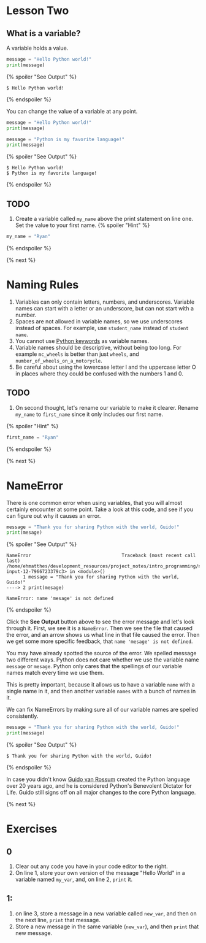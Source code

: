 # Lesson Two

## What is a variable?

A variable holds a value.
```python
message = "Hello Python world!"
print(message)
```
{% spoiler "See Output" %}
```
$ Hello Python world!
```
{% endspoiler %}

You can change the value of a variable at any point.

```python
message = "Hello Python world!"
print(message)

message = "Python is my favorite language!"
print(message)
```
{% spoiler "See Output" %}
```
$ Hello Python world!
$ Python is my favorite language!
```
{% endspoiler %}

## TODO

1. Create a variable called `my_name` above the print statement on line one. Set the value to your first name.
{% spoiler "Hint" %}
```python
my_name = "Ryan"
```
{% endspoiler %}

{% next %}

# Naming Rules

1. Variables can only contain letters, numbers, and underscores. Variable names can start with a letter or an underscore, but can not start with a number.
2. Spaces are not allowed in variable names, so we use underscores instead of spaces. For example, use `student_name` instead of `student name`.
3. You cannot use [Python keywords](https://docs.python.org/2.5/ref/keywords.html) as variable names.
4. Variable names should be descriptive, without being too long. For example `mc_wheels` is better than just `wheels`, and `number_of_wheels_on_a_motorycle`.
5. Be careful about using the lowercase letter l and the uppercase letter O in places where they could be confused with the numbers 1 and 0.

## TODO

1. On second thought, let's rename our variable to make it clearer. Rename `my_name` to `first_name` since it only includes our first name.

{% spoiler "Hint" %}
```python
first_name = "Ryan"
```
{% endspoiler %}

{% next %}

# NameError

There is one common error when using variables, that you will almost certainly encounter at some point. Take a look at this code, and see if you can figure out why it causes an error.

```python
message = "Thank you for sharing Python with the world, Guido!"
print(mesage)
```

{% spoiler "See Output" %}
```
NameError                                 Traceback (most recent call last)
/home/ehmatthes/development_resources/project_notes/intro_programming/notebooks/<ipython-input-12-7966723379c3> in <module>()
      1 message = "Thank you for sharing Python with the world, Guido!"
----> 2 print(mesage)

NameError: name 'mesage' is not defined
```
{% endspoiler %}

Click the **See Output** button above to see the error message and let's look through it. First, we see it is a `NameError`. Then we see the file that caused the error, and an arrow shows us what line in that file caused the error. Then we get some more specific feedback, that `name 'mesage' is not defined`.

You may have already spotted the source of the error. We spelled message two different ways. Python does not care whether we use the variable name `message` or `mesage`. Python only cares that the spellings of our variable names match every time we use them.

This is pretty important, because it allows us to have a variable `name` with a single name in it, and then another variable `names` with a bunch of names in it.

We can fix NameErrors by making sure all of our variable names are spelled consistently.

```python
message = "Thank you for sharing Python with the world, Guido!"
print(message)
```

{% spoiler "See Output" %}
```
$ Thank you for sharing Python with the world, Guido!
```
{% endspoiler %}

In case you didn't know [Guido van Rossum](https://en.wikipedia.org/wiki/Guido_van_Rossum) created the Python language over 20 years ago, and he is considered Python's Benevolent Dictator for Life. Guido still signs off on all major changes to the core Python language.

{% next %}

# Exercises

## 0
1. Clear out any code you have in your code editor to the right.
2. On line 1, store your own version of the message "Hello World" in a variable named `my_var`, and, on line 2, `print` it.

## 1:
1. on line 3, store a message in a new variable called `new_var`, and then on the next line, `print` that message.
2. Store a new message in the same variable (`new_var`), and then `print` that new message.
